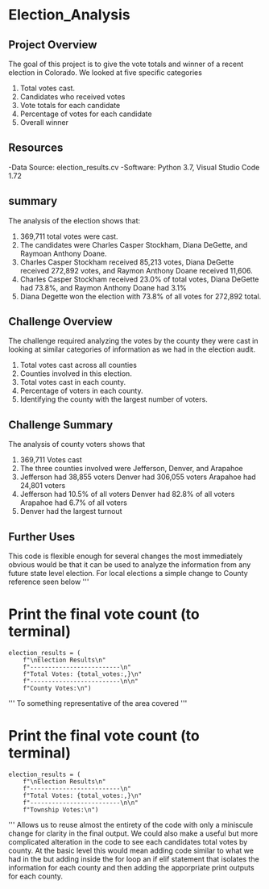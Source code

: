 # Election_Analysis

## Project Overview

The goal of this project is to give the vote totals and winner of a recent election in Colorado. We looked at five specific categories 

1. Total votes cast.
2. Candidates who received votes 
3. Vote totals for each candidate 
4. Percentage of votes for each candidate
5. Overall winner 

## Resources

-Data Source: election_results.cv
-Software: Python 3.7, Visual Studio Code 1.72

## summary

The analysis of the election shows that:
1. 369,711 total votes were cast. 
2. The candidates were Charles Casper Stockham, Diana DeGette, and Raymoan Anthony Doane.
3. Charles Casper Stockham received 85,213 votes, Diana DeGette received 272,892 votes, and Raymon Anthony Doane received 11,606. 
4. Charles Casper Stockham received 23.0% of total votes, Diana DeGette had 73.8%, and Raymon Anthony Doane had 3.1% 
5. Diana Degette won the election with 73.8% of all votes for 272,892 total.
  
## Challenge Overview
The challenge required analyzing the votes by the county they were cast in looking at similar categories of information as we had in the election audit. 
1. Total votes cast across all counties
2. Counties involved in this election.
3. Total votes cast in each county. 
4. Percentage of voters in each county.
5. Identifying the county with the largest number of voters. 

## Challenge Summary 
The analysis of county voters shows that 
1. 369,711 Votes cast
2. The three counties involved were Jefferson, Denver, and Arapahoe
3. Jefferson had 38,855 voters
   Denver had 306,055 voters 
   Arapahoe had 24,801 voters 
4. Jefferson had 10.5% of all voters 
   Denver had 82.8% of all voters
   Arapahoe had 6.7% of all voters 
5. Denver had the largest turnout

## Further Uses 
This code is flexible enough for several changes the most immediately obvious would be that it can be used to analyze the information from any future state level election.
For local elections a simple change to County reference seen below
'''
# Print the final vote count (to terminal)
    election_results = (
        f"\nElection Results\n"
        f"-------------------------\n"
        f"Total Votes: {total_votes:,}\n"
        f"-------------------------\n\n"
        f"County Votes:\n") 
'''
To something representative of the area covered 
'''
# Print the final vote count (to terminal)
    election_results = (
        f"\nElection Results\n"
        f"-------------------------\n"
        f"Total Votes: {total_votes:,}\n"
        f"-------------------------\n\n"
        f"Township Votes:\n")
'''
Allows us to reuse almost the entirety of the code with only a miniscule change for clarity in the final output. 
We could also make a useful but more complicated alteration in the code to see each candidates total votes by county. At the basic level this would mean adding code similar to what we had in the [](pypoll.py) but adding inside the for loop an if elif statement that isolates the information for each county and then adding the apporpriate print outputs for each county. 